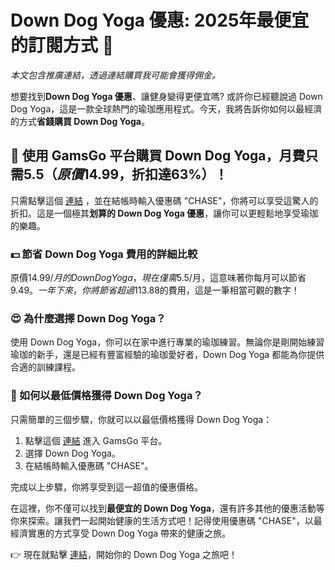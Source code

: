 # Down Dog Yoga 優惠: 2025年最便宜的訂閱方式 🎉 

*本文包含推廣連結，透過連結購買我可能會獲得佣金。*

想要找到**Down Dog Yoga 優惠**、讓健身變得更便宜嗎? 或許你已經聽說過 Down Dog Yoga，這是一款全球熱門的瑜珈應用程式。今天，我將告訴你如何以最經濟的方式**省錢購買 Down Dog Yoga**。

## 🎁 使用 GamsGo 平台購買 Down Dog Yoga，月費只需$5.5（原價$14.99，折扣達63%）！ 

只需點擊這個 [連結](https://www.gamsgo.com/partner/ykeX7B) ，並在結帳時輸入優惠碼 "CHASE"，你將可以享受這驚人的折扣。這是一個極其**划算的 Down Dog Yoga 優惠**，讓你可以更輕鬆地享受瑜珈的樂趣。

### 💵 節省 Down Dog Yoga 費用的詳細比較 

原價$14.99/月的 Down Dog Yoga，現在僅需$5.5/月，這意味著你每月可以節省$9.49。一年下來，你將節省超過$113.88的費用，這是一筆相當可觀的數字！

### 😍 為什麼選擇 Down Dog Yoga？

使用 Down Dog Yoga，你可以在家中進行專業的瑜珈練習。無論你是剛開始練習瑜珈的新手，還是已經有豐富經驗的瑜珈愛好者，Down Dog Yoga 都能為你提供合適的訓練課程。 

### 🚀 如何以最低價格獲得 Down Dog Yoga？

只需簡單的三個步驟，你就可以以最低價格獲得 Down Dog Yoga：

1. 點擊這個 [連結](https://www.gamsgo.com/partner/ykeX7B) 進入 GamsGo 平台。
2. 選擇 Down Dog Yoga。
3. 在結帳時輸入優惠碼 "CHASE"。

完成以上步驟，你將享受到這一超值的優惠價格。 

在這裡，你不僅可以找到**最便宜的 Down Dog Yoga**，還有許多其他的優惠活動等你來探索。讓我們一起開始健康的生活方式吧！記得使用優惠碼 "CHASE"，以最經濟實惠的方式享受 Down Dog Yoga 帶來的健康之旅。

👉 現在就點擊 [連結](https://www.gamsgo.com/partner/ykeX7B)，開始你的 Down Dog Yoga 之旅吧！
